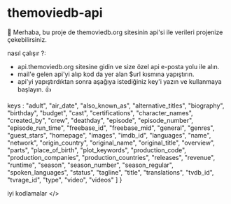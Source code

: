 # themoviedb-api
👋 Merhaba, bu proje de themoviedb.org sitesinin api'si ile verileri projenize çekebilirsiniz.

nasıl çalışır ?:
- api.themoviedb.org sitesine gidin ve size özel api e-posta yolu ile alın.
- mail'e gelen api'yi alıp kod da yer alan $url kısmına yapıştırın.
- api'yi yapıştırdıktan sonra aşağıya istediğiniz key'i yazın ve kullanmaya başlayın. 👍

keys :
    "adult",
    "air_date",
    "also_known_as",
    "alternative_titles",
    "biography",
    "birthday",
    "budget",
    "cast",
    "certifications",
    "character_names",
    "created_by",
    "crew",
    "deathday",
    "episode",
    "episode_number",
    "episode_run_time",
    "freebase_id",
    "freebase_mid",
    "general",
    "genres",
    "guest_stars",
    "homepage",
    "images",
    "imdb_id",
    "languages",
    "name",
    "network",
    "origin_country",
    "original_name",
    "original_title",
    "overview",
    "parts",
    "place_of_birth",
    "plot_keywords",
    "production_code",
    "production_companies",
    "production_countries",
    "releases",
    "revenue",
    "runtime",
    "season",
    "season_number",
    "season_regular",
    "spoken_languages",
    "status",
    "tagline",
    "title",
    "translations",
    "tvdb_id",
    "tvrage_id",
    "type",
    "video",
    "videos"
  ]
}

iyi kodlamalar </>
